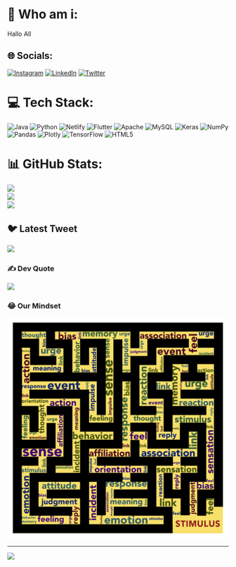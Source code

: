 # 💫 Who am i:
Hallo All


## 🌐 Socials:
[![Instagram](https://img.shields.io/badge/Instagram-%23E4405F.svg?logo=Instagram&logoColor=white)](https://instagram.com/andrilesmanahermawan) [![LinkedIn](https://img.shields.io/badge/LinkedIn-%230077B5.svg?logo=linkedin&logoColor=white)](https://linkedin.com/in/andri-lesmana-hermawan-225026231) [![Twitter](https://img.shields.io/badge/Twitter-%231DA1F2.svg?logo=Twitter&logoColor=white)](https://twitter.com/andr1Lesmana) 

# 💻 Tech Stack:
![Java](https://img.shields.io/badge/java-%23ED8B00.svg?style=for-the-badge&logo=java&logoColor=white) ![Python](https://img.shields.io/badge/python-3670A0?style=for-the-badge&logo=python&logoColor=ffdd54) ![Netlify](https://img.shields.io/badge/netlify-%23000000.svg?style=for-the-badge&logo=netlify&logoColor=#00C7B7) ![Flutter](https://img.shields.io/badge/Flutter-%2302569B.svg?style=for-the-badge&logo=Flutter&logoColor=white) ![Apache](https://img.shields.io/badge/apache-%23D42029.svg?style=for-the-badge&logo=apache&logoColor=white) ![MySQL](https://img.shields.io/badge/mysql-%2300f.svg?style=for-the-badge&logo=mysql&logoColor=white) ![Keras](https://img.shields.io/badge/Keras-%23D00000.svg?style=for-the-badge&logo=Keras&logoColor=white) ![NumPy](https://img.shields.io/badge/numpy-%23013243.svg?style=for-the-badge&logo=numpy&logoColor=white) ![Pandas](https://img.shields.io/badge/pandas-%23150458.svg?style=for-the-badge&logo=pandas&logoColor=white) ![Plotly](https://img.shields.io/badge/Plotly-%233F4F75.svg?style=for-the-badge&logo=plotly&logoColor=white) ![TensorFlow](https://img.shields.io/badge/TensorFlow-%23FF6F00.svg?style=for-the-badge&logo=TensorFlow&logoColor=white) ![HTML5](https://img.shields.io/badge/html5-%23E34F26.svg?style=for-the-badge&logo=html5&logoColor=white)
# 📊 GitHub Stats:
![](https://github-readme-stats.vercel.app/api?username=andrimahasantri&theme=dark&hide_border=false&include_all_commits=false&count_private=false)<br/>
![](https://github-readme-streak-stats.herokuapp.com/?user=andrimahasantri&theme=dark&hide_border=false)<br/>
![](https://github-readme-stats.vercel.app/api/top-langs/?username=andrimahasantri&theme=dark&hide_border=false&include_all_commits=false&count_private=false&layout=compact)

## 🐦 Latest Tweet
[![](https://gtce.itsvg.in/api?username=andr1Lesmana)](https://github.com/VishwaGauravIn/github-twitter-card-embed)

### ✍️ Dev Quote
![](https://quotes-github-readme.vercel.app/api?type=horizontal&theme=radical)

### 😂 Our Mindset
<img src="mindset.png" width="512px"/>

---
[![](https://visitcount.itsvg.in/api?id=andrimahasantri&icon=0&color=0)](https://visitcount.itsvg.in)

<!-- Proudly created with GPRM ( https://gprm.itsvg.in ) -->
